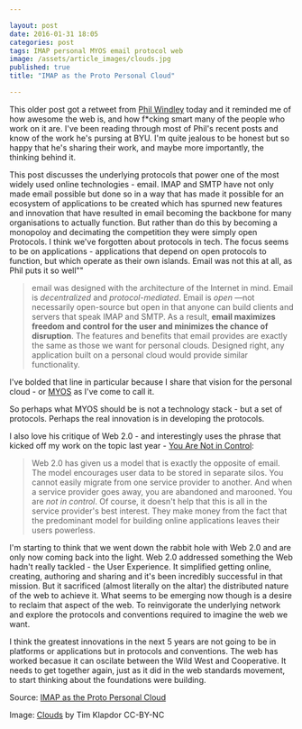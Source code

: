 ```yaml
---

layout: post
date: 2016-01-31 18:05	
categories: post
tags: IMAP personal MYOS email protocol web
image: /assets/article_images/clouds.jpg
published: true
title: "IMAP as the Proto Personal Cloud"

---
```


This older post got a retweet from [Phil Windley](http://www.windley.com/) today and it reminded me of how awesome the web is, and how f*cking smart many of the people who work on it are. I've been reading through most of Phil's recent posts and know of the work he's pursing at BYU. I'm quite jealous to be honest but so happy that he's sharing their work, and maybe more importantly, the thinking behind it. 

This post discusses the underlying protocols that power one of the most widely used online technologies - email. IMAP and SMTP have not only made email possible but done so in a way that has made it possible for an ecosystem of applications to be created which has spurned new features and innovation that have resulted in email becoming the backbone for many organisations to actually function. But rather than do this by becoming a monopoloy and decimating the competition they were simply open Protocols. I think we've forgotten about protocols in tech. The focus seems to be on applications - applications that depend on open protocols to function, but which operate as their own islands. Email was not this at all, as Phil puts it so well""

>email was designed with the architecture of the Internet in mind. Email is *decentralized* and *protocol-mediated*. Email is *open* —not necessarily open-source but open in that anyone can build clients and servers that speak IMAP and SMTP. As a result, **email maximizes freedom and control for the user and minimizes the chance of disruption**. The features and benefits that email provides are exactly the same as those we want for personal clouds. Designed right, any application built on a personal cloud would provide similar functionality.

I've bolded that line in particular because I share that vision for the personal cloud - or [MYOS](https://timklapdor.wordpress.com/2015/06/16/make-your-own-slogan-myos/) as I've come to call it. 

So perhaps what MYOS should be is not a technology stack - but a set of protocols. Perhaps the real innovation is in developing the protocols. 

I also love his critique of Web 2.0 - and interestingly uses the phrase that kicked off my work on the topic last year - [You Are Not in Control](https://timklapdor.wordpress.com/2015/08/13/you-are-not-in-control/): 

>Web 2.0 has given us a model that is exactly the opposite of email. The model encourages user data to be stored in separate silos. You cannot easily migrate from one service provider to another. And when a service provider goes away, you are abandoned and marooned. You are *not in control*. Of course, it doesn't help that this is all in the service provider's best interest. They make money from the fact that the predominant model for building online applications leaves their users powerless.

I'm starting to think that we went down the rabbit hole with Web 2.0 and are only now coming back into the light. Web 2.0 addressed something the Web hadn't really tackled - the User Experience. It simplified getting online, creating, authoring and sharing and it's been incredibly successful in that mission. But it sacrificed (almost literally on the altar) the distributed nature of the web to achieve it. What seems to be emerging now though is a desire to reclaim that aspect of the web. To reinvigorate the underlying network and explore the  protocols and conventions required to imagine the web we want. 

I think the greatest innovations in the next 5 years are not going to be in platforms or applications but in protocols and conventions. The web has worked becasue it can oscilate between the Wild West and Cooperative. It needs to get together again, just as it did in the web standards movement, to start thinking about the foundations were building. 


Source: [IMAP as the Proto Personal Cloud](http://www.windley.com/archives/2013/04/imap_as_the_proto_personal_cloud.shtml)
 
Image: [Clouds](https://flic.kr/p/Ay3nhr) by Tim Klapdor CC-BY-NC
